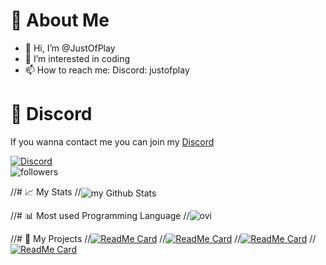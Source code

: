 


# 📰 About Me
- 👋 Hi, I’m @JustOfPlay
- 👀 I’m interested in coding
- 📫 How to reach me: Discord: justofplay



# 🎫 Discord

If you wanna contact me you can join my [Discord](https://discord.gg/kqANTp65d3)

<div>
    <a href="https://discord.gg/kqANTp65d3"><img src="https://img.shields.io/discord/1176947514742681613?logo=discord" alt="Discord"/></a>    
</div>










<img alt="followers" title="Follow me on Github" src="https://img.shields.io/github/followers/JustOfPlay?color=236ad3&style=for-the-badge&logo=github&label=Follow"/>



//# 📈 My Stats
//<img align="center" src="https://github-readme-stats.vercel.app/api?username=JustOfPlay&include_all_commits=true&count_private=true&show_icons=true&line_height=20&title_color=2B5BBD&icon_color=1124BB&text_color=A1A1A1&bg_color=0,000000,130F40" alt="my Github Stats"/>

//# 📊 Most used Programming Language
//<img src="https://github-readme-stats.vercel.app/api/top-langs?username=JustOfPlay&show_icons=true&locale=en&layout=compact&theme=chartreuse-dark" alt="ovi" />





//# 📢 My Projects
//[![ReadMe Card](https://github-readme-stats.vercel.app/api/pin/?username=JustOfPlay&repo=DeltaModLoader)](https://github.com/JustOfPlay/DeltaModLoader)
//[![ReadMe Card](https://github-readme-stats.vercel.app/api/pin/?username=JustOfPlay&repo=DiscordNitroGenerator)](https://github.com/JustOfPlay/DiscordNitroGenerator)
//[![ReadMe Card](https://github-readme-stats.vercel.app/api/pin/?username=JustOfPlay&repo=DeltaClient)](https://github.com/JustOfPlay/DeltaClient)
//[![ReadMe Card](https://github-readme-stats.vercel.app/api/pin/?username=JustOfPlay&repo=fz)](https://github.com/JustOfPlay/fz)


